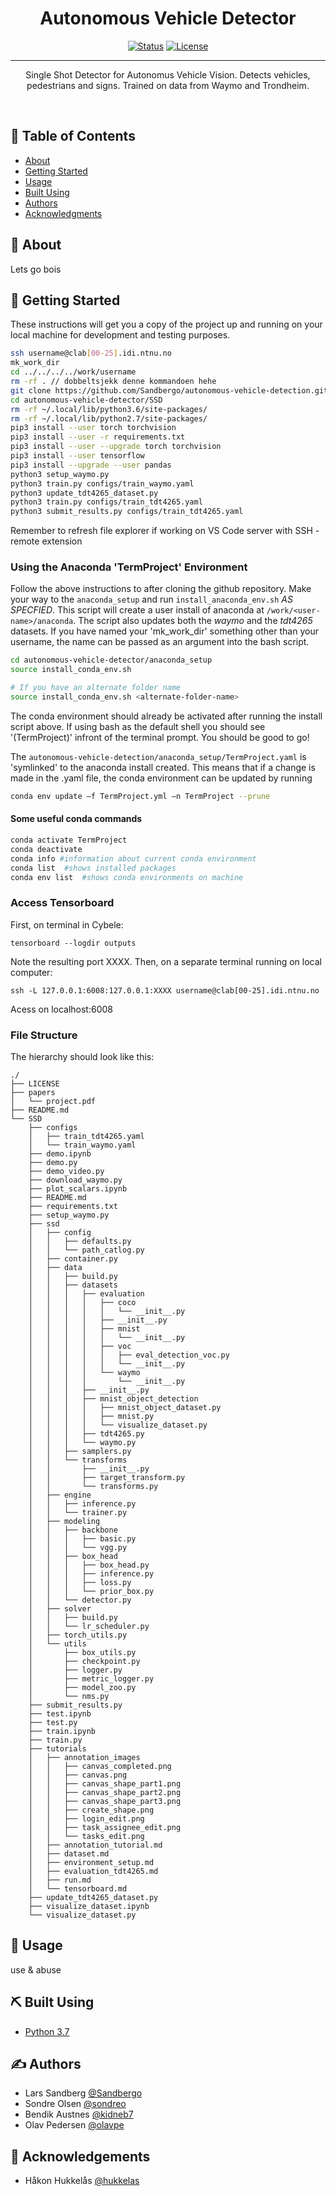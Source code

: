 <h1 align="center">Autonomous Vehicle Detector</h1>

<div align="center">

  [![Status](https://img.shields.io/badge/status-active-success.svg)]() 
  [![License](https://img.shields.io/badge/license-MIT-blue.svg)](/LICENSE)

</div>

---

<p align="center">
Single Shot Detector for Autonomus Vehicle Vision. Detects vehicles, pedestrians and signs. Trained on data from Waymo and Trondheim. 
</p>
<br> 

## 📝 Table of Contents
- [About](#about)
- [Getting Started](#getting_started)
- [Usage](#usage)
- [Built Using](#built_using)
- [Authors](#authors)
- [Acknowledgments](#acknowledgement)

## 🧐 About <a name = "about"></a>
Lets go bois

## 🏁 Getting Started <a name = "getting_started"></a>
These instructions will get you a copy of the project up and running on your local machine for development and testing purposes. 

```bash
ssh username@clab[00-25].idi.ntnu.no
mk_work_dir
cd ../../../../work/username
rm -rf . // dobbeltsjekk denne kommandoen hehe
git clone https://github.com/Sandbergo/autonomous-vehicle-detection.git
cd autonomous-vehicle-detector/SSD
rm -rf ~/.local/lib/python3.6/site-packages/
rm -rf ~/.local/lib/python2.7/site-packages/
pip3 install --user torch torchvision
pip3 install --user -r requirements.txt
pip3 install --user --upgrade torch torchvision
pip3 install --user tensorflow
pip3 install --upgrade --user pandas
python3 setup_waymo.py
python3 train.py configs/train_waymo.yaml
python3 update_tdt4265_dataset.py
python3 train.py configs/train_tdt4265.yaml
python3 submit_results.py configs/train_tdt4265.yaml
```

Remember to refresh file explorer if working on VS Code server with SSH - remote extension

### Using the Anaconda 'TermProject' Environment

Follow the above instructions to after cloning the github repository. Make your way to the ```anaconda_setup``` and run ```install_anaconda_env.sh``` *AS SPECFIED*. This script will create a user install of anaconda at ```/work/<user-name>/anaconda```. The script also updates both the *waymo* and the *tdt4265* datasets. If you have named your 'mk_work_dir' something other than your username, the name can be passed as an argument into the bash script.

```bash
cd autonomous-vehicle-detector/anaconda_setup
source install_conda_env.sh

# If you have an alternate folder name
source install_conda_env.sh <alternate-folder-name>
```

The conda environment should already be activated after running the install script above. If using bash as the default shell you should see '(TermProject)' infront of the terminal prompt. You should be good to go!

The ```autonomous-vehicle-detection/anaconda_setup/TermProject.yaml``` is 'symlinked' to the anaconda install created. This means that if a change is made in the .yaml file, the conda environment can be updated by running 

```bash
conda env update –f TermProject.yml –n TermProject --prune
```

#### Some useful conda commands

```bash
conda activate TermProject
conda deactivate
conda info #information about current conda environment
conda list  #shows installed packages
conda env list  #shows conda environments on machine
```

### Access Tensorboard
First, on terminal in Cybele:
```
tensorboard --logdir outputs
```
Note the resulting port XXXX.
Then, on a separate terminal running on local computer: 
```
ssh -L 127.0.0.1:6008:127.0.0.1:XXXX username@clab[00-25].idi.ntnu.no
```
Acess on localhost:6008

### File Structure

The hierarchy should look like this:

    ./
    ├── LICENSE
    ├── papers
    │   └── project.pdf
    ├── README.md
    └── SSD
        ├── configs
        │   ├── train_tdt4265.yaml
        │   └── train_waymo.yaml
        ├── demo.ipynb
        ├── demo.py
        ├── demo_video.py
        ├── download_waymo.py
        ├── plot_scalars.ipynb
        ├── README.md
        ├── requirements.txt
        ├── setup_waymo.py
        ├── ssd
        │   ├── config
        │   │   ├── defaults.py
        │   │   └── path_catlog.py
        │   ├── container.py
        │   ├── data
        │   │   ├── build.py
        │   │   ├── datasets
        │   │   │   ├── evaluation
        │   │   │   │   ├── coco
        │   │   │   │   │   └── __init__.py
        │   │   │   │   ├── __init__.py
        │   │   │   │   ├── mnist
        │   │   │   │   │   └── __init__.py
        │   │   │   │   ├── voc
        │   │   │   │   │   ├── eval_detection_voc.py
        │   │   │   │   │   └── __init__.py
        │   │   │   │   └── waymo
        │   │   │   │       └── __init__.py
        │   │   │   ├── __init__.py
        │   │   │   ├── mnist_object_detection
        │   │   │   │   ├── mnist_object_dataset.py
        │   │   │   │   ├── mnist.py
        │   │   │   │   └── visualize_dataset.py
        │   │   │   ├── tdt4265.py
        │   │   │   └── waymo.py
        │   │   ├── samplers.py
        │   │   └── transforms
        │   │       ├── __init__.py
        │   │       ├── target_transform.py
        │   │       └── transforms.py
        │   ├── engine
        │   │   ├── inference.py
        │   │   └── trainer.py
        │   ├── modeling
        │   │   ├── backbone
        │   │   │   ├── basic.py
        │   │   │   └── vgg.py
        │   │   ├── box_head
        │   │   │   ├── box_head.py
        │   │   │   ├── inference.py
        │   │   │   ├── loss.py
        │   │   │   └── prior_box.py
        │   │   └── detector.py
        │   ├── solver
        │   │   ├── build.py
        │   │   └── lr_scheduler.py
        │   ├── torch_utils.py
        │   └── utils
        │       ├── box_utils.py
        │       ├── checkpoint.py
        │       ├── logger.py
        │       ├── metric_logger.py
        │       ├── model_zoo.py
        │       └── nms.py
        ├── submit_results.py
        ├── test.ipynb
        ├── test.py
        ├── train.ipynb
        ├── train.py
        ├── tutorials
        │   ├── annotation_images
        │   │   ├── canvas_completed.png
        │   │   ├── canvas.png
        │   │   ├── canvas_shape_part1.png
        │   │   ├── canvas_shape_part2.png
        │   │   ├── canvas_shape_part3.png
        │   │   ├── create_shape.png
        │   │   ├── login_edit.png
        │   │   ├── task_assignee_edit.png
        │   │   └── tasks_edit.png
        │   ├── annotation_tutorial.md
        │   ├── dataset.md
        │   ├── environment_setup.md
        │   ├── evaluation_tdt4265.md
        │   ├── run.md
        │   └── tensorboard.md
        ├── update_tdt4265_dataset.py
        ├── visualize_dataset.ipynb
        └── visualize_dataset.py

    

## 🎈 Usage <a name="usage"></a>
use & abuse

## ⛏️ Built Using <a name = "built_using"></a>
- [Python 3.7](https://www.python.org/) 
    
    
## ✍️ Authors <a name = "authors"></a>
- Lars Sandberg [@Sandbergo](https://github.com/Sandbergo)
- Sondre Olsen [@sondreo](https://github.com/sondreo)
- Bendik Austnes [@kidneb7](https://github.com/kidneb7)
- Olav Pedersen [@olavpe](https://github.com/olavpe)

## 🎉 Acknowledgements <a name = "acknowledgement"></a>
- Håkon Hukkelås [@hukkelas](https://github.com/hukkelas)
